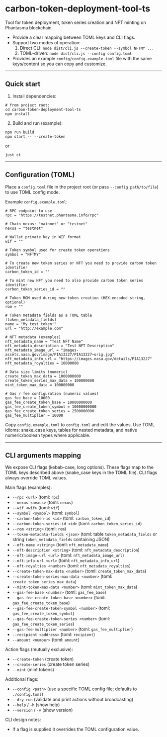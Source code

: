 # carbon-token-deployment-tool-ts

Tool for token deployment, token series creation and NFT minting on Phantasma blockchain.

- Provide a clear mapping between TOML keys and CLI flags.
- Support two modes of operation:
  1. Direct CLI: `node dist/cli.js --create-token --symbol NFTMY ...`
  2. TOML-driven: `node dist/cli.js --config config.toml`
- Provides an example `config/config.example.toml` file with the same keys/content so you can copy and customize.

---

## Quick start

1. Install dependencies:

```
# from project root:
cd carbon-token-deployment-tool-ts
npm install
```

2. Build and run (example):

```
npm run build
npm start -- --create-token
```

or

```
just ct
```

---

## Configuration (TOML)

Place a `config.toml` file in the project root (or pass `--config path/to/file`) to use TOML config mode.

Example `config.example.toml`:

```
# RPC endpoint to use
rpc = "https://testnet.phantasma.info/rpc"

# Chain nexus: "mainnet" or "testnet"
nexus = "testnet"

# Wallet private key in WIF format
wif = ""

# Token symbol used for create token operations
symbol = "NFTMY"

# To create new token series or NFT you need to provide carbon token identifier
carbon_token_id = ""

# To mint new NFT you need to also provide carbon token series identifier
carbon_token_series_id = ""

# Token ROM used during new token creation (HEX-encoded string, optional)
rom = ""

# Token metadata fields as a TOML table
[token_metadata_fields]
name = "My test token!"
url = "http://example.com"

# NFT metadata (examples)
nft_metadata_name = "Test NFT Name"
nft_metadata_description = "Test NFT Description"
nft_metadata_image_url = "images-assets.nasa.gov/image/PIA13227/PIA13227~orig.jpg"
nft_metadata_info_url = "https://images.nasa.gov/details/PIA13227"
nft_metadata_royalties = 10000000

# Data size limits (numeric)
create_token_max_data = 1000000000
create_token_series_max_data = 100000000
mint_token_max_data = 100000000

# Gas / fee configuration (numeric values)
gas_fee_base = 10000
gas_fee_create_token_base = 10000000000
gas_fee_create_token_symbol = 10000000000
gas_fee_create_token_series = 2500000000
gas_fee_multiplier = 10000
```

Copy `config.example.toml` to `config.toml` and edit the values. Use TOML idioms: snake_case keys, tables for nested metadata, and native numeric/boolean types where applicable.

---

## CLI arguments mapping

We expose CLI flags (kebab-case, long options). These flags map to the TOML keys described above (snake_case keys in the TOML file). CLI flags always override TOML values.

Main flags (examples):

- `--rpc <url>` (toml: `rpc`)
- `--nexus <nexus>` (toml: `nexus`)
- `--wif <wif>` (toml: `wif`)
- `--symbol <symbol>` (toml: `symbol`)
- `--carbon-token-id <id>` (toml: `carbon_token_id`)
- `--carbon-token-series-id <id>` (toml: `carbon_token_series_id`)
- `--rom <string>` (toml: `rom`)
- `--token-metadata-fields <json>` (toml: table `token_metadata_fields` or string `token_metadata_fields` containing JSON)
- `--nft-name <string>` (toml: `nft_metadata_name`)
- `--nft-description <string>` (toml: `nft_metadata_description`)
- `--nft-image-url <url>` (toml: `nft_metadata_image_url`)
- `--nft-info-url <url>` (toml: `nft_metadata_info_url`)
- `--nft-royalties <number>` (toml: `nft_metadata_royalties`)
- `--create-token-max-data <number>` (toml: `create_token_max_data`)
- `--create-token-series-max-data <number>` (toml: `create_token_series_max_data`)
- `--mint-token-max-data <number>` (toml: `mint_token_max_data`)
- `--gas-fee-base <number>` (toml: `gas_fee_base`)
- `--gas-fee-create-token-base <number>` (toml: `gas_fee_create_token_base`)
- `--gas-fee-create-token-symbol <number>` (toml: `gas_fee_create_token_symbol`)
- `--gas-fee-create-token-series <number>` (toml: `gas_fee_create_token_series`)
- `--gas-fee-multiplier <number>` (toml: `gas_fee_multiplier`)
- `--recipient <address>` (toml: `recipient`)
- `--amount <number>` (toml: `amount`)

Action flags (mutually exclusive):

- `--create-token` (create token)
- `--create-series` (create token series)
- `--mint` (mint tokens)

Additional flags:

- `--config <path>` (use a specific TOML config file; defaults to `./config.toml`)
- `--dry-run` (validate and print actions without broadcasting)
- `--help` / `-h` (show help)
- `--version` / `-v` (show version)

CLI design notes:
- If a flag is supplied it overrides the TOML configuration value.
